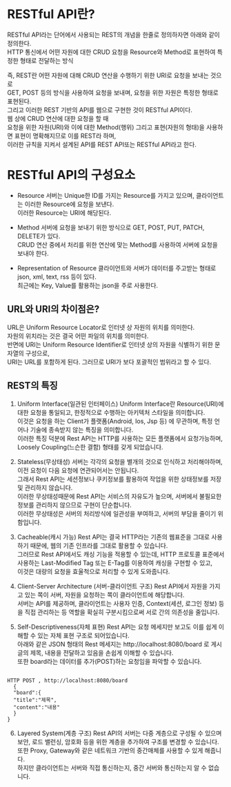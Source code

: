 # RESTful API란?
RESTful API라는 단어에서 사용되는 REST의 개념을 한줄로 정의하자면 아래와 같이 정의한다.<br>
HTTP 통신에서 어떤 자원에 대한 CRUD 요청을 Resource와 Method로 표현하여 특정한 형태로 전달하는 방식<br>

즉, REST란 어떤 자원에 대해 CRUD 연산을 수행하기 위한 URI로 요청을 보내는 것으로<br>
GET, POST 등의 방식을 사용하여 요청을 보내며, 요청을 위한 자원은 특정한 형태로 표현된다.<br>
그리고 이러한 REST 기반의 API를 웹으로 구현한 것이 RESTful API이다.<br>
웹 상에 CRUD 연산에 대한 요청을 할 때<br>
요청을 위한 자원(URI)와 이에 대한 Method(행위) 그리고 표현(자원의 형태)을 사용하면 표현이 명확해지므로 이를 REST라 하며, <br>
이러한 규칙을 지켜서 설계된 API를 REST API또는 RESTful API라고 한다.<br>

# RESTful API의 구성요소

- Resource
 서버는 Unique한 ID를 가지는 Resource를 가지고 있으며, 클라이언트는 이러한 Resource에 요청을 보낸다.<br>
 이러한 Resource는 URI에 해당된다.<br>
 
- Method
서버에 요청을 보내기 위한 방식으로 GET, POST, PUT, PATCH, DELETE가 있다.<br>
CRUD 연산 중에서 처리를 위한 연산에 맞는 Method를 사용하여 서버에 요청을 보내야 한다.<br>

- Representation of Resource
 클라이언트와 서버가 데이터를 주고받는 형태로 json, xml, text, rss 등이 있다.<br> 
 최근에는 Key, Value를 활용하는 json을 주로 사용한다.<br>
 

## URL와 URI의 차이점은?
URL은 Uniform Resource Locator로 인터넷 상 자원의 위치를 의미한다.<br>
자원의 위치라는 것은 결국 어떤 파일의 위치를 의미한다.<br>
반면에 URI는 Uniform Resource Identifier로 인터넷 상의 자원을 식별하기 위한 문자열의 구성으로,<br>
URI는 URL를 포함하게 된다. 그러므로 URI가 보다 포괄적인 범위라고 할 수 있다.<br>

## REST의 특징
  1. Uniform Interface(일관된 인터페이스)
Uniform Interface란 Resource(URI)에 대한 요청을 통일되고, 한정적으로 수행하는 아키텍처 스타일을 의미합니다.<br>
이것은 요청을 하는 Client가 플랫폼(Android, Ios, Jsp 등) 에 무관하며, 특정 언어나 기술에 종속받지 않는 특징을 의미합니다. <br>
이러한 특징 덕분에 Rest API는 HTTP를 사용하는 모든 플랫폼에서 요청가능하며, Loosely Coupling(느슨한 결함) 형태를 갖게 되었습니다. <br>
 
  2. Stateless(무상태성)
서버는 각각의 요청을 별개의 것으로 인식하고 처리해야하며, 이전 요청이 다음 요청에 연관되어서는 안됩니다.<br>
그래서 Rest API는 세션정보나 쿠키정보를 활용하여 작업을 위한 상태정보를 저장 및 관리하지 않습니다.<br>
이러한 무상태성때문에 Rest API는 서비스의 자유도가 높으며, 서버에서 불필요한 정보를 관리하지 않으므로 구현이 단순합니다.<br>
이러한 무상태성은 서버의 처리방식에 일관성을 부여하고, 서버의 부담을 줄이기 위함입니다.<br>
 

  3. Cacheable(캐시 가능)
Rest API는 결국 HTTP라는 기존의 웹표준을 그대로 사용하기 때문에, 웹의 기존 인프라를 그대로 활용할 수 있습니다.<br>
그러므로 Rest API에서도 캐싱 기능을 적용할 수 있는데, HTTP 프로토콜 표준에서 사용하는 Last-Modified Tag 또는 E-Tag를 이용하여 캐싱을 구현할 수 있고,<br>
이것은 대량의 요청을 효울척으로 처리할 수 있게 도와줍니다.<br>
 

  4. Client-Server Architecture (서버-클라이언트 구조)
Rest API에서 자원을 가지고 있는 쪽이 서버, 자원을 요청하는 쪽이 클라이언트에 해당합니다.<br>
서버는 API를 제공하며, 클라이언트는 사용자 인증, Context(세션, 로그인 정보) 등을 직접 관리하는 등 역할을 확실히 구분시킴으로써 서로 간의 의존성을 줄입니다.<br>
 

  5. Self-Descriptiveness(자체 표현)
Rest API는 요청 메세지만 보고도 이를 쉽게 이해할 수 있는 자체 표현 구조로 되어있습니다.<br>
아래와 같은 JSON 형태의 Rest 메세지는 http://localhost:8080/board 로 게시글의 제목, 내용을 전달하고 있음을 손쉽게 이해할 수 있습니다.<br>
또한 board라는 데이터를 추가(POST)하는 요청임을 파악할 수 있습니다.<br>

<pre><code>
HTTP POST , http://localhost:8080/board
  {
  "board":{
  "title":"제목",
  "content":"내용"
  }
}
</code></pre>
  6. Layered System(계층 구조)
Rest API의 서버는 다중 계층으로 구성될 수 있으며 보안, 로드 밸런싱, 암호화 등을 위한 계층을 추가하여 구조를 변경할 수 있습니다.<br>
또한 Proxy, Gateway와 같은 네트워크 기반의 중간매체를 사용할 수 있게 해줍니다.<br>
하지만 클라이언트는 서버와 직접 통신하는지, 중간 서버와 통신하는지 알 수 없습니다.<br>

